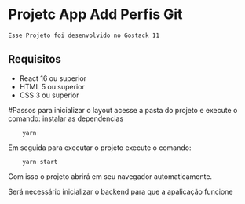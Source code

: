 # Projetc App Add Perfis Git
    Esse Projeto foi desenvolvido no Gostack 11

## Requisitos

* React 16 ou superior
* HTML 5 ou superior
* CSS 3 ou superior

#Passos para inicializar o layout acesse a pasta  do
projeto e execute o comando:
instalar as dependencias
```shell
    yarn
```
Em seguida para executar o projeto execute o comando:
```shell
    yarn start
```
Com isso o projeto abrirá em seu navegador automaticamente.

Será necessário inicializar o backend para que a apalicação funcione
